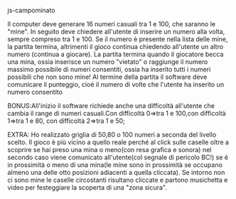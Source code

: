 js-campominato

Il computer deve generare 16 numeri casuali tra 1 e 100, che saranno le "mine".
In seguito deve chiedere all'utente di inserire un numero alla volta, sempre compreso tra 1 e 100.
 Se il numero è presente nella lista delle mine, la partita termina, altrimenti il gioco continua chiedendo all'utente un altro numero (continua a giocare).
 La partita termina quando il giocatore becca una mina, ossia inserisce un numero "vietato" o raggiunge il numero massimo possibile di numeri consentiti, ossia ha inserito tutti i numeri possibili che non sono mine!
 Al termine della partita il software deve comunicare il punteggio, cioè il numero di volte che l'utente ha inserito un numero consentito



BONUS:All'inizio il software richiede anche una difficoltà all'utente che cambia il range di numeri casuali.Con difficoltà 0=>tra 1 e 100,con difficoltà 1=>tra 1 e 80, con difficoltà 2=>tra 1 e 50;

EXTRA: Ho realizzato griglia di 50,80 o 100 numeri a seconda del livello scelto.
Il gioco è più vicino a quello reale perché al click sulle caselle oltre a scoprire se hai preso una mina o meno(con resa grafica e sonora) nel secondo caso viene comunicato all'utente(col segnale di pericolo BC!) se è in prossimità o meno di una mina(le mine sono in prossimità se occupano almeno una delle otto posizioni adiacenti a quella cliccata).
Se intorno non ci sono mine le caselle circostanti risultano cliccate e partono musichetta e video per festeggiare la scoperta di una "zona sicura".
